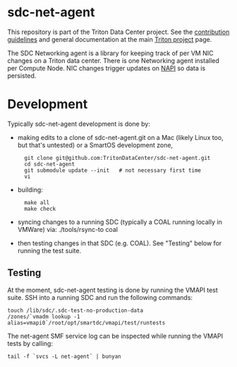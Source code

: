 <!--
    This Source Code Form is subject to the terms of the Mozilla Public
    License, v. 2.0. If a copy of the MPL was not distributed with this
    file, You can obtain one at http://mozilla.org/MPL/2.0/.
-->

<!--
    Copyright 2019 Joyent, Inc.
    Copyright 2024 MNX Cloud, Inc.
-->


# sdc-net-agent

This repository is part of the Triton Data Center project. See the [contribution
guidelines](https://github.com/TritonDataCenter/triton/blob/master/CONTRIBUTING.md)
and general documentation at the main
[Triton project](https://github.com/TritonDataCenter/triton) page.

The SDC Networking agent is a library for keeping track of per VM NIC changes on
a Triton data center. There is one Networking agent installed per Compute Node.
NIC changes trigger updates on [NAPI](https://github.com/TritonDataCenter/sdc-napi)
so data is persisted.

# Development

Typically sdc-net-agent development is done by:

- making edits to a clone of sdc-net-agent.git on a Mac (likely Linux too, but
  that's untested) or a SmartOS development zone,

        git clone git@github.com:TritonDataCenter/sdc-net-agent.git
        cd sdc-net-agent
        git submodule update --init   # not necessary first time
        vi

- building:

        make all
        make check

- syncing changes to a running SDC (typically a COAL running locally in VMWare)
  via:
        ./tools/rsync-to coal

- then testing changes in that SDC (e.g. COAL).
  See "Testing" below for running the test suite.


## Testing

At the moment, sdc-net-agent testing is done by running the VMAPI test suite.
SSH into a running SDC and run the following commands:

	touch /lib/sdc/.sdc-test-no-production-data
	/zones/`vmadm lookup -1 alias=vmapi0`/root/opt/smartdc/vmapi/test/runtests

The net-agent SMF service log can be inspected while running the VMAPI tests by
calling:

	tail -f `svcs -L net-agent` | bunyan

